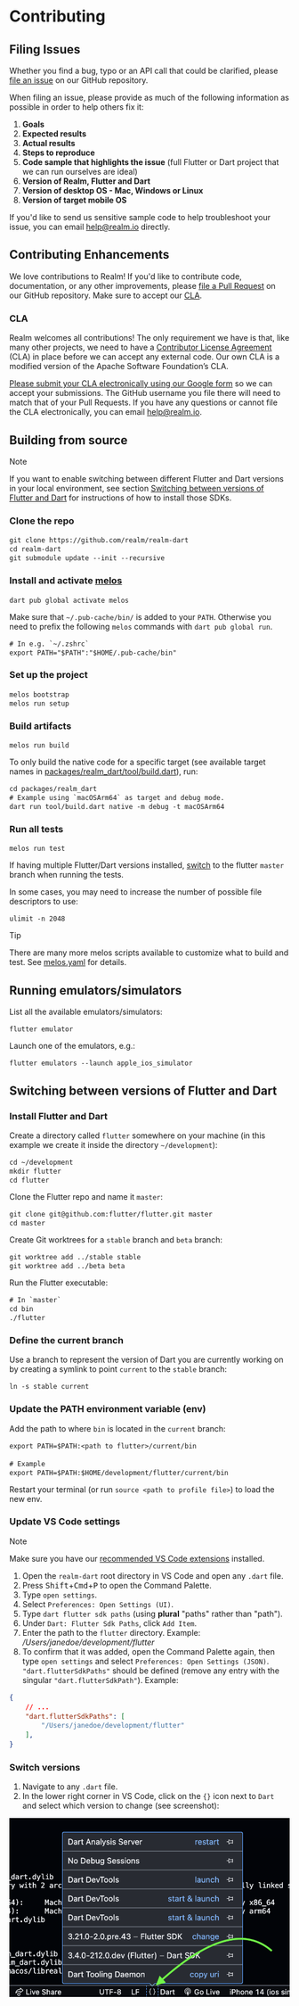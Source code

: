 # Contributing

## Filing Issues

Whether you find a bug, typo or an API call that could be clarified, please [file an issue](https://github.com/realm/realm-dart/issues) on our GitHub repository.

When filing an issue, please provide as much of the following information as possible in order to help others fix it:

1. **Goals**
2. **Expected results**
3. **Actual results**
4. **Steps to reproduce**
5. **Code sample that highlights the issue** (full Flutter or Dart project that we can run ourselves are ideal)
6. **Version of Realm, Flutter and Dart**
7. **Version of desktop OS - Mac, Windows or Linux**
8. **Version of target mobile OS**

If you'd like to send us sensitive sample code to help troubleshoot your issue, you can email <help@realm.io> directly.

## Contributing Enhancements

We love contributions to Realm! If you'd like to contribute code, documentation, or any other improvements, please [file a Pull Request](https://github.com/realm/realm-dart/pulls) on our GitHub repository. Make sure to accept our [CLA](#CLA).

### CLA

Realm welcomes all contributions! The only requirement we have is that, like many other projects, we need to have a [Contributor License Agreement](https://en.wikipedia.org/wiki/Contributor_License_Agreement) (CLA) in place before we can accept any external code. Our own CLA is a modified version of the Apache Software Foundation’s CLA.

[Please submit your CLA electronically using our Google form](https://docs.google.com/forms/d/1ga5zIS9qnwwFPmbq-orSPsiBIXQjltKg7ytHd2NmDYo/viewform) so we can accept your submissions. The GitHub username you file there will need to match that of your Pull Requests. If you have any questions or cannot file the CLA electronically, you can email <help@realm.io>.

## Building from source

> [!NOTE]
> If you want to enable switching between different Flutter and Dart versions in your local environment, see section [Switching between versions of Flutter and Dart](#switching-between-versions-of-flutter-and-dart) for instructions of how to install those SDKs.

### Clone the repo

```shell
git clone https://github.com/realm/realm-dart
cd realm-dart
git submodule update --init --recursive
```

### Install and activate [melos](https://melos.invertase.dev)

```shell
dart pub global activate melos
```

Make sure that `~/.pub-cache/bin/` is added to your `PATH`. Otherwise you need to prefix the following `melos` commands with `dart pub global run`.

```
# In e.g. `~/.zshrc`
export PATH="$PATH":"$HOME/.pub-cache/bin"
```
    
### Set up the project

```shell
melos bootstrap
melos run setup
```

### Build artifacts

```shell
melos run build
```

To only build the native code for a specific target (see available target names in [packages/realm_dart/tool/build.dart](./packages/realm_dart/tool/build.dart)), run:

```shell
cd packages/realm_dart
# Example using `macOSArm64` as target and debug mode.
dart run tool/build.dart native -m debug -t macOSArm64
```

### Run all tests

```shell
melos run test
```

If having multiple Flutter/Dart versions installed, [switch](#switch-versions) to the flutter `master` branch when running the tests.

In some cases, you may need to increase the number of possible file descriptors to use:

```shell
ulimit -n 2048
```

> [!TIP]
> There are many more melos scripts available to customize what to build and test. See [melos.yaml](melos.yaml) for details.

## Running emulators/simulators

List all the available emulators/simulators:

```shell
flutter emulator
```

Launch one of the emulators, e.g.:

```shell
flutter emulators --launch apple_ios_simulator
```

## Switching between versions of Flutter and Dart

### Install Flutter and Dart

Create a directory called `flutter` somewhere on your machine (in this example we create it inside the directory `~/development`):

```shell
cd ~/development
mkdir flutter
cd flutter
```

Clone the Flutter repo and name it `master`:

```shell
git clone git@github.com:flutter/flutter.git master
cd master
```

Create Git worktrees for a `stable` branch and `beta` branch:

```shell
git worktree add ../stable stable
git worktree add ../beta beta
```

Run the Flutter executable:

```shell
# In `master`
cd bin
./flutter
```

### Define the current branch

Use a branch to represent the version of Dart you are currently working on by creating a symlink to point `current` to the `stable` branch:

```shell
ln -s stable current
```

### Update the PATH environment variable (env)

Add the path to where `bin` is located in the `current` branch:

```
export PATH=$PATH:<path to flutter>/current/bin

# Example
export PATH=$PATH:$HOME/development/flutter/current/bin
```

Restart your terminal (or run `source <path to profile file>`) to load the new env.

### Update VS Code settings

> [!NOTE]
> Make sure you have our [recommended VS Code extensions](./.vscode/extensions.json) installed.

1. Open the `realm-dart` root directory in VS Code and open any `.dart` file.
2. Press <kbd>Shift</kbd>+<kbd>Cmd</kbd>+<kbd>P</kbd> to open the Command Palette.
3. Type `open settings`.
4. Select `Preferences: Open Settings (UI)`.
3. Type `dart flutter sdk paths` (using **plural** "paths" rather than "path").
4. Under `Dart: Flutter Sdk Paths`, click `Add Item`.
5. Enter the path to the `flutter` directory. Example: */Users/janedoe/development/flutter*
6. To confirm that it was added, open the Command Palette again, then type `open settings` and select `Preferences: Open Settings (JSON)`. `"dart.flutterSdkPaths"` should be defined (remove any entry with the singular `"dart.flutterSdkPath"`). Example:
```json
{
    // ...
    "dart.flutterSdkPaths": [
        "/Users/janedoe/development/flutter"
    ],
}
```

### Switch versions

1. Navigate to any `.dart` file.
2. In the lower right corner in VS Code, click on the `{}` icon next to `Dart` and select which version to change (see screenshot):

![VS Code switch Flutter and Dart version](./media/vscode-switch-dart-version.png)
